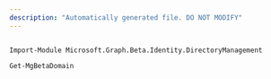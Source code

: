 ```yaml
---
description: "Automatically generated file. DO NOT MODIFY"
---
```


```powershellv2

Import-Module Microsoft.Graph.Beta.Identity.DirectoryManagement

Get-MgBetaDomain

```